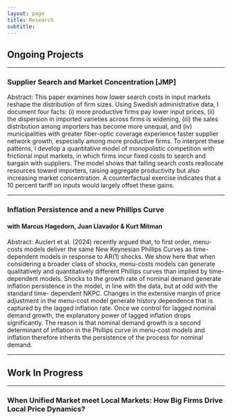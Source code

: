 ```yaml
---
layout: page
title: Research
subtitle: 
---
```


## Ongoing Projects
---
### Supplier Search and Market Concentration [JMP] <!-- [Draft](assets/doc/CHOI_JMP_draft.pdf) -->

Abstract: This paper examines how lower search costs in input markets reshape the distribution of firm sizes. Using Swedish administrative data, I document four facts: (i) more productive firms pay lower input prices, (ii) the dispersion in imported varieties across firms is widening, (iii) the sales distribution among importers has become more unequal, and (iv) municipalities with greater fiber-optic coverage experience faster supplier network growth, especially among more productive firms. To interpret these patterns, I develop a quantitative model of monopolistic competition with frictional input markets, in which firms incur fixed costs to search and bargain with suppliers. The model shows that falling search costs reallocate resources toward importers, raising aggregate productivity but also increasing market concentration. A counterfactual exercise indicates that a 10 percent tariff on inputs would largely offset these gains.


---
### Inflation Persistence and a new Phillips Curve 
#### with Marcus Hagedorn, Juan Llavador & Kurt Mitman
Abstract: Auclert et al. (2024) recently argued that, to first order, menu-costs models deliver
the same New Keynesian Phillips Curves as time-dependent models in response to AR(1)
shocks. We show here that when considering a broader class of shocks, menu-costs models
can generate qualitatively and quantitatively different Phillips curves than implied by
time-dependent models. Shocks to the growth rate of nominal demand generate inflation
persistence in the model, in line with the data, but at odd with the standard time-
dependent NKPC. Changes in the extensive margin of price adjustment in the menu-cost
model generate history dependence that is captured by the lagged inflation rate. Once
we control for lagged nominal demand growth, the explanatory power of lagged inflation
drops significantly. The reason is that nominal demand growth is a second determinant
of inflation in the Phillips curve in menu-cost models and inflation therefore inherits the persistence of the process for nominal demand.

---
## Work In Progress
---
### When Unified Market meet Local Markets: How Big Firms Drive Local Price Dynamics?

<!--Abstract:Firms compete with each other in many different markets - labor market as employers, consumer market as sellers or input market as buyers. Recent research have studied competition in one or more of these market. However, these markets differ in terms of structure and geographical characteristics. The true competition intensity is thus complex and depends on interaction of these different markets. In this paper, I use balance sheet data at both the firm and plant levels from the Swedish retail industry. I construct several measures of market concentration, including the Herfindahl-Hirschman Index (HHI), profit margins, the concentration ratio of the top three firms (CR3), and others. I then analyze the time trends of these measures at both the national and local (municipality) levels. To interpret these findings, I develop a quantitative model that features a locally segmented labor and final goods market, alongside a nationally unified intermediate goods market.-->
<!---->
<!------->
<!--### Heterogeneous Imported Capital and Labor Use-->
<!--#### with Isabella Maassen-->
